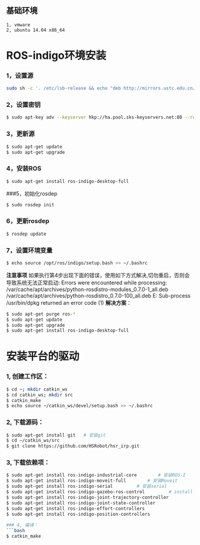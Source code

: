 ## 基础环境
	1, vmware
	2, ubuntu 14.04 x86_64

# ROS-indigo环境安装

### 1，设置源
   ```bash
   sudo sh -c '. /etc/lsb-release && echo "deb http://mirrors.ustc.edu.cn/ros/ubuntu/ $DISTRIB_CODENAME main" > /etc/apt/sources.list.d/ros-latest.list'
   ```

### 2，设置密钥
   ```bash
   $ sudo apt-key adv --keyserver hkp://ha.pool.sks-keyservers.net:80 --recv-key 421C365BD9FF1F717815A3895523BAEEB01FA116
   ```

### 3，更新源
   ```bash
   $ sudo apt-get update
   $ sudo apt-get upgrade
   ```

### 4，安装ROS
   ```bash
   $ sudo apt-get install ros-indigo-desktop-full
   ```

###5，初始化rosdep
   ```bash
   $ sudo rosdep init
   ```

### 6，更新rosdep
   ```bash
   $ rosdep update
   ```

### 7，设置环境变量
   ```bash
   $ echo source /opt/ros/indigo/setup.bash >> ~/.bashrc
   ```

**注意事项**
如果执行第4步出现下面的错误，使用如下方式解决,切勿重启，否则会导致系统无法正常启动:
Errors were encountered while processing:
 /var/cache/apt/archives/python-rosdistro-modules_0.7.0-1_all.deb
 /var/cache/apt/archives/python-rosdistro_0.7.0-100_all.deb
E: Sub-process /usr/bin/dpkg returned an error code (1)
**解决方案**：
   ```bash
   $ sudo apt-get purge ros-*
   $ sudo apt-get update
   $ sudo apt-get upgrade
   $ sudo apt-get install ros-indigo-desktop-full
   ```

# 安装平台的驱动
### 1, 创建工作区：
   ```bash
   $ cd ~; mkdir catkin_ws
   $ cd catkin_ws; mkdir src
   $ catkin_make
   $ echo source ~/catkin_ws/devel/setup.bash >> ~/.bashrc
   ```

### 2, 下载源码：
   ```bash
   $ sudo apt-get install git	# 安装git
   $ cd ~/catkin_ws/src
   $ git clone https://github.com/HSRobot/hsr_irp.git
   ```

### 3, 下载依赖项：
   ```bash
   $ sudo apt-get install ros-indigo-industrial-core		# 安装ROS-I
   $ sudo apt-get install ros-indigo-moveit-full		# 安装Moveit
   $ sudo apt-get install ros-indigo-serial			# 安装serial
   $ sudo apt-get install ros-indigo-gazebo-ros-control         # install gazebo control
   $ sudo apt-get install ros-indigo-joint-trajectory-controller 
   $ sudo apt-get install ros-indigo-joint-state-controller
   $ sudo apt-get install ros-indigo-effort-controllers
   $ sudo apt-get install ros-indigo-position-controllers 
	
### 4, 编译：
   ```bash
   $ catkin_make
   ```
